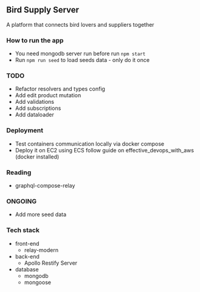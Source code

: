 ## Bird Supply Server

A platform that connects bird lovers and suppliers together

### How to run the app
 * You need mongodb server run before run `npm start`
 * Run `npm run seed` to load seeds data - only do it once

### TODO
 * Refactor resolvers and types config
 * Add edit product mutation
 * Add validations
 * Add subscriptions
 * Add dataloader

### Deployment
 * Test containers communication locally via docker compose
 * Deploy it on EC2 using ECS follow guide on effective_devops_with_aws (docker installed)

### Reading
 * graphql-compose-relay

### ONGOING
 * Add more seed data

### Tech stack
  * front-end
    * relay-modern
  * back-end
    * Apollo Restify Server
  * database
    * mongodb
    * mongoose

